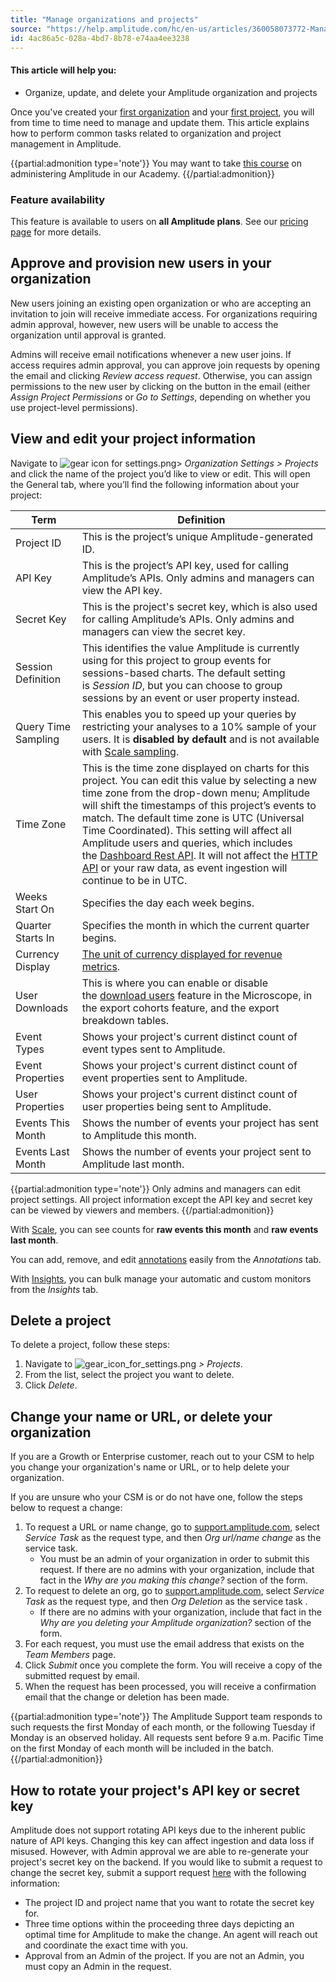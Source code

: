 ```yaml
---
title: "Manage organizations and projects"
source: "https://help.amplitude.com/hc/en-us/articles/360058073772-Manage-organizations-and-projects"
id: 4ac86a5c-028a-4bd7-8b78-e74aa4ee3238
---
```


#### This article will help you:

* Organize, update, and delete your Amplitude organization and projects

Once you've created your [first organization](/get-started/create-org) and your [first project](/get-started/create-project), you will from time to time need to manage and update them. This article explains how to perform common tasks related to organization and project management in Amplitude.

{{partial:admonition type='note'}}
You may want to take [this course](https://academy.amplitude.com/amplitude-analytics-admin-essentials) on administering Amplitude in our Academy.
{{/partial:admonition}}

### Feature availability

This feature is available to users on **all Amplitude plans**. See our [pricing page](https://amplitude.com/pricing) for more details.

## Approve and provision new users in your organization

New users joining an existing open organization or who are accepting an invitation to join will receive immediate access. For organizations requiring admin approval, however, new users will be unable to access the organization until approval is granted. 

Admins will receive email notifications whenever a new user joins. If access requires admin approval, you can approve join requests by opening the email and clicking *Review access request*. Otherwise, you can assign permissions to the new user by clicking on the button in the email (either *Assign Project Permissions* or *Go to Settings*, depending on whether you use project-level permissions).

## View and edit your project information

Navigate to ![gear icon for settings.png](/output/img/account-management/gear-icon-for-settings-png.png)> *Organization* *Settings > Projects* and click the name of the project you’d like to view or edit. This will open the General tab, where you’ll find the following information about your project:

| **Term** | **Definition** |
| --- | --- |
| Project ID | This is the project’s unique Amplitude-generated ID. |
| API Key | This is the project’s API key, used for calling Amplitude’s APIs. Only admins and managers can view the API key. |
| Secret Key | This is the project's secret key, which is also used for calling Amplitude’s APIs. Only admins and managers can view the secret key. |
| Session Definition | This identifies the value Amplitude is currently using for this project to group events for sessions-based charts. The default setting is *Session ID*, but you can choose to group sessions by an event or user property instead. |
| Query Time Sampling | This enables you to speed up your queries by restricting your analyses to a 10% sample of your users. It is **disabled by default** and is not available with [Scale sampling](https://help.amplitude.com/hc/en-us/articles/115001476972-Scale-Manage-your-event-volume-with-dynamic-behavioral-sampling). |
| Time Zone | This is the time zone displayed on charts for this project. You can edit this value by selecting a new time zone from the drop-down menu; Amplitude will shift the timestamps of this project’s events to match. The default time zone is UTC (Universal Time Coordinated). This setting will affect all Amplitude users and queries, which includes the [Dashboard Rest API](https://developers.amplitude.com/docs/dashboard-rest-api). It will not affect the [HTTP API](https://developers.amplitude.com/docs/http-api-v2) or your raw data, as event ingestion will continue to be in UTC.  |
| Weeks Start On | Specifies the day each week begins.  |
| Quarter Starts In | Specifies the month in which the current quarter begins. |
| Currency Display | [The unit of currency displayed for revenue metrics](https://help.amplitude.com/hc/en-us/articles/15581410157339-Change-the-unit-of-currency-your-project-uses-). |
| User Downloads | This is where you can enable or disable the [download users](https://help.amplitude.com/hc/en-us/articles/236032527#download-users) feature in the Microscope, in the export cohorts feature, and the export breakdown tables. |
| Event Types | Shows your project's current distinct count of event types sent to Amplitude. |
| Event Properties | Shows your project's current distinct count of event properties sent to Amplitude. |
| User Properties | Shows your project's current distinct count of user properties being sent to Amplitude. |
| Events This Month | Shows the number of events your project has sent to Amplitude this month. |
| Events Last Month | Shows the number of events your project sent to Amplitude last month.  |

{{partial:admonition type='note'}}
Only admins and managers can edit project settings. All project information except the API key and secret key can be viewed by viewers and members.
{{/partial:admonition}}

With [Scale](https://help.amplitude.com/hc/en-us/articles/115001476972), you can see counts for **raw events this month** and **raw events last month**.

You can add, remove, and edit [annotations](https://help.amplitude.com/hc/en-us/articles/236032527#add-annotation) easily from the *Annotations* tab.

With [Insights](https://help.amplitude.com/hc/en-us/articles/115001764612), you can bulk manage your automatic and custom monitors from the *Insights* tab.

## Delete a project

To delete a project, follow these steps:

1. Navigate to ![gear_icon_for_settings.png](/output/img/account-management/gear-icon-for-settings-png.png) *> Projects*.
2. From the list, select the project you want to delete.
3. Click *Delete*.

## Change your name or URL, or delete your organization

If you are a Growth or Enterprise customer, reach out to your CSM to help you change your organization's name or URL, or to help delete your organization. 

If you are unsure who your CSM is or do not have one, follow the steps below to request a change:

1. To request a URL or name change, go to [support.amplitude.com](https://support.amplitude.com/), select *Service Task* as the request type, and then *Org url/name change* as the service task.
	* You must be an admin of your organization in order to submit this request. If there are no admins with your organization, include that fact in the *Why are you making this change?* section of the form.
2. To request to delete an org, go to [support.amplitude.com](https://support.amplitude.com/), select *Service Task* as the request type, and then *Org Deletion* as the service task .
	* If there are no admins with your organization, include that fact in the *Why are you deleting your Amplitude organization?* section of the form.
3. For each request, you must use the email address that exists on the *Team Members* page.
4. Click *Submit* once you complete the form. You will receive a copy of the submitted request by email.
5. When the request has been processed, you will receive a confirmation email that the change or deletion has been made.

{{partial:admonition type='note'}}
 The Amplitude Support team responds to such requests the first Monday of each month, or the following Tuesday if Monday is an observed holiday. All requests sent before 9 a.m. Pacific Time on the first Monday of each month will be included in the batch. 
{{/partial:admonition}}

## How to rotate your project's API key or secret key

Amplitude does not support rotating API keys due to the inherent public nature of API keys. Changing this key can affect ingestion and data loss if misused. However, with Admin approval we are able to re-generate your project's secret key on the backend. If you would like to submit a request to change the secret key, submit a support request [here](https://help.amplitude.com/hc/en-us/requests/new) with the following information: 

* The project ID and project name that you want to rotate the secret key for.
* Three time options within the proceeding three days depicting an optimal time for Amplitude to make the change. An agent will reach out and coordinate the exact time with you.
* Approval from an Admin of the project. If you are not an Admin, you must copy an Admin in the request.
